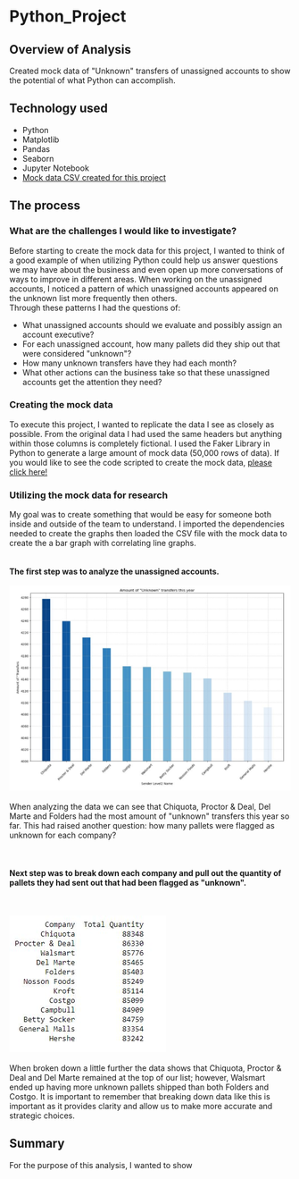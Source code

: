 # Python_Project

## Overview of Analysis
Created mock data of "Unknown" transfers of unassigned accounts to show the potential of what Python can accomplish.

## Technology used
* Python
* Matplotlib
* Pandas
* Seaborn
* Jupyter Notebook
* [Mock data CSV created for this project](https://github.com/anrobertson/Python_Project/blob/main/mock_data.csv) 

## The process
### What are the challenges I would like to investigate?
Before starting to create the mock data for this project, I wanted to think of a good example of when utilizing Python could help us answer questions we may have about the business and even open up more conversations of ways to improve in different areas.
When working on the unassigned accounts, I noticed a pattern of which unassigned accounts appeared on the unknown list more frequently then others. 
<br>Through these patterns I had the questions of:</br> 
* What unassigned accounts should we evaluate and possibly assign an account executive?
* For each unassigned account, how many pallets did they ship out that were considered "unknown"?
* How many unknown transfers have they had each month?
* What other actions can the business take so that these unassigned accounts get the attention they need?

### Creating the mock data
To execute this project, I wanted to replicate the data I see as closely as possible. From the original data I had used the same headers but anything within those columns is completely fictional. 
I used the Faker Library in Python to generate a large amount of mock data (50,000 rows of data). If you would like to see the code scripted to create the mock data, [please click here!](https://github.com/anrobertson/Python_Project/blob/main/Creation%20of%20Mock%20Data.ipynb)

### Utilizing the mock data for research
My goal was to create something that would be easy for someone both inside and outside of the team to understand. I imported the dependencies needed to create the graphs then loaded the CSV file with the mock data to create the a bar graph with correlating line graphs.
<br></br>
<br>**The first step was to analyze the unassigned accounts.**</br>
<br>![](graphs/unknowns.jpg)</br>
<br>When analyzing the data we can see that Chiquota, Proctor & Deal, Del Marte and Folders had the most amount of "unknown" transfers this year so far. This had raised another question: how many pallets were flagged as unknown for each company?</br>
<br></br>
<br>**Next step was to break down each company and pull out the quantity of pallets they had sent out that had been flagged as "unknown".**</br>
<br></br>
<br>![](graphs/quantity.jpg)</br>
<br>When broken down a little further the data shows that Chiquota, Proctor & Deal and Del Marte remained at the top of our list; however, Walsmart ended up having more unknown pallets shipped than both Folders and Costgo. It is important to remember that breaking down data like this is important as it provides clarity and allow us to make more accurate and strategic choices.</br>

## Summary
For the purpose of this analysis, I wanted to show 
